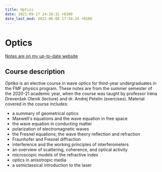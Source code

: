 ```yaml
---
title: Optics
date: 2021-09-17 14:16:32 +0200
date_last_mod: 2022-06-08 17:54:24 +0200
---
```

# Optics

[Notes are on my up-to-date website](https://www.ejmastnak.com/notes/fmf/fmf/)

## Course description
*Optika* is an elective course in wave optics for third-year undergraduates in the FMF physics program. These notes are from the summer semester of the 2020-21 academic year, when the course was taught by professor Irena Drevenšek Olenik (lecture) and dr. Andrej Petelin (exercises). Material covered in the course includes:
- a summary of geometrical optics
- Maxwell's equations and the wave equation in free space
- the wave equation in conducting matter
- polarization of electromagnetic waves
- the Fresnel equations; the wave theory reflection and refraction
- Fraunhofer and Fresnel diffraction
- interference and the working principles of interferometers
- an overview of scattering, coherence, and optical activity
- microscopic models of the refractive index
- optics in anisotropic media
- a semiclassical introduction to the laser
